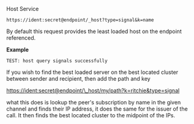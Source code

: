 Host Service

```
https://ident:secret@endpoint/_host?type=signal&k=name
```

By default this request provides the least loaded host on the endpoint referenced.

**Example**

```
TEST: host query signals successfully
```

If you wish to find the best loaded server on the best located cluster between sender and recipient, then add the path and key

[https://ident:secret@endpoint/\\_host/my/path?k=ritchie&type=signal](https://ident:secret@endpoint/\_host/my/path?k=ritchie&type=signal)

what this does is lookup the peer's subscription by name in the given channel and finds their IP address, it does the same for the issuer of the call. It then finds the best located cluster to the midpoint of the IPs.